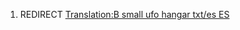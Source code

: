 1.  REDIRECT [Translation:B small ufo hangar txt/es
    ES](Translation:B_small_ufo_hangar_txt/es_ES "wikilink")